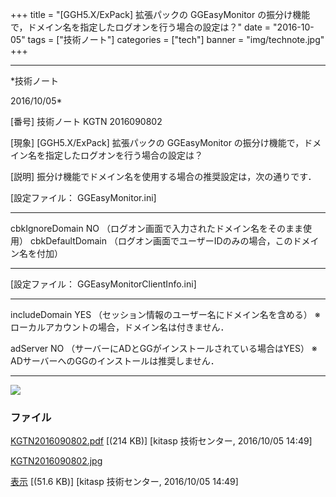 ﻿+++
title = "[GGH5.X/ExPack] 拡張パックの GGEasyMonitor の振分け機能で，ドメイン名を指定したログオンを行う場合の設定は？"
date = "2016-10-05"
tags = ["技術ノート"]
categories = ["tech"]
banner = "img/technote.jpg"
+++

-----------------------------------------------------------------------------------------------------------------------------

*技術ノート

2016/10/05*


[番号]
技術ノート KGTN 2016090802

[現象]
[GGH5.X/ExPack] 拡張パックの GGEasyMonitor
の振分け機能で，ドメイン名を指定したログオンを行う場合の設定は？

[説明]
振分け機能でドメイン名を使用する場合の推奨設定は，次の通りです．

[設定ファイル： GGEasyMonitor.ini]

  ------------------ --------------------------------------------------------------
  cbkIgnoreDomain    NO （ログオン画面で入力されたドメイン名をそのまま使用）
  cbkDefaultDomain   （ログオン画面でユーザーIDのみの場合，このドメイン名を付加）
  ------------------ --------------------------------------------------------------

[設定ファイル： GGEasyMonitorClientInfo.ini]

  ----------------------------------- --------------------------------------------------------
  includeDomain                       YES （セッション情報のユーザー名にドメイン名を含める）
                                      ※ ローカルアカウントの場合，ドメイン名は付きません．

  adServer                            NO
                                      （サーバーにADとGGがインストールされている場合はYES）
                                      ※ ADサーバーへのGGのインストールは推奨しません．
  ----------------------------------- --------------------------------------------------------

![](http://techreport.kitasp.net/attachments/download/3053/KGTN2016090802.jpg)


### ファイル

 
 


[KGTN2016090802.pdf](http://techreport.kitasp.net/attachments/download/3052/KGTN2016090802.pdf)
 [(214 KB)] [kitasp 技術センター, 2016/10/05
14:49]

[KGTN2016090802.jpg](http://techreport.kitasp.net/attachments/download/3053/KGTN2016090802.jpg)

[表示](http://techreport.kitasp.net/attachments/3053/KGTN2016090802.jpg "表示")
 [(51.6 KB)] [kitasp 技術センター, 2016/10/05
14:49]


 


 

